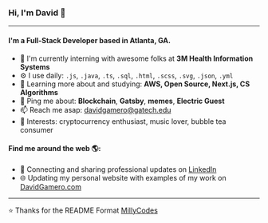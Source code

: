 ### Hi, I'm David 👋
---

#### I'm a Full-Stack Developer based in Atlanta, GA.

- 🏢 I'm currently interning with awesome folks at **3M Health Information Systems**
- ⚙️ I use daily: `.js`, `.java`, `.ts`, `.sql`, `.html`, `.scss`, `.svg`, `.json`, `.yml`
- 🌱 Learning more about and studying: **AWS, Open Source, Next.js, CS Algorithms**
- 💬 Ping me about: **Blockchain**, **Gatsby**, **memes**, **Electric Guest**
- 📫 Reach me asap: davidgamero@gatech.edu
- 💙 Interests: cryptocurrency enthusiast, music lover, bubble tea consumer

#### Find me around the web 🌎:
- 💼 Connecting and sharing professional updates on <a href="https://www.linkedin.com/in/millycodes/">LinkedIn</a>
- 🌐 Updating my personal website with examples of my work on <a href="http://davidgamero.com">DavidGamero.com</a>


---

⭐️ Thanks for the README Format [MillyCodes](https://github.com/MillyCodes)